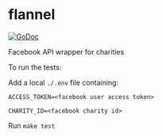 # flannel

[![GoDoc](https://godoc.org/github.com/homemade/flannel?status.svg)](https://godoc.org/github.com/homemade/flannel)

Facebook API wrapper for charities

To run the tests:

Add a local `./.env` file containing:

```
ACCESS_TOKEN=<facebook user access token>

CHARITY_ID=<facebook charity id>
```

Run `make test`

